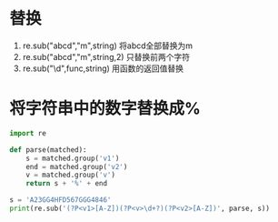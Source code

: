 # 替换

1. re.sub("abcd","m",string) 将abcd全部替换为m
2. re.sub("abcd","m",string,2) 只替换前两个字符
3. re.sub("\d",func,string) 用函数的返回值替换

# 将字符串中的数字替换成%

```python
import re

def parse(matched):
    s = matched.group('v1')
    end = matched.group('v2')
    v = matched.group('v')
    return s + '%' + end

s = 'A23GG4HFD567GGG4846'
print(re.sub('(?P<v1>[A-Z])(?P<v>\d+?)(?P<v2>[A-Z])', parse, s))
```
